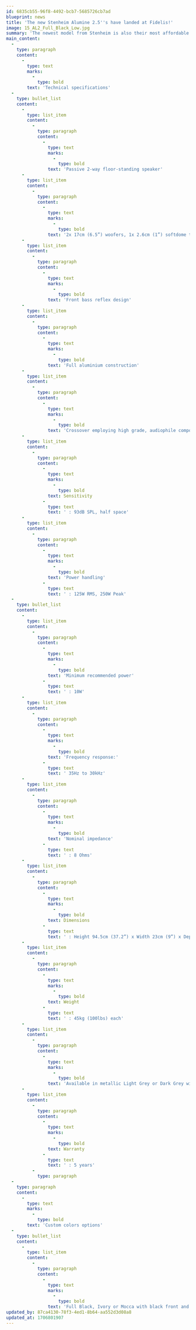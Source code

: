 ```yaml
---
id: 6835cb55-96f8-4492-bcb7-5685726cb7ad
blueprint: news
title: 'The new Stenheim Alumine 2.5''s have landed at Fidelis!'
image: 15_AL2_Full_Black_Low.jpg
summary: 'The newest model from Stenheim is also their most affordable floor-standing speaker. Benefit of trickle-down technology from their upper models, we think you will be blown away with the 2.5''s - both for performance and value for the dollar. Stop by and check them out!'
main_content:
  -
    type: paragraph
    content:
      -
        type: text
        marks:
          -
            type: bold
        text: 'Technical specifications'
  -
    type: bullet_list
    content:
      -
        type: list_item
        content:
          -
            type: paragraph
            content:
              -
                type: text
                marks:
                  -
                    type: bold
                text: 'Passive 2-way floor-standing speaker'
      -
        type: list_item
        content:
          -
            type: paragraph
            content:
              -
                type: text
                marks:
                  -
                    type: bold
                text: '2x 17cm (6.5”) woofers, 1x 2.6cm (1”) softdome tweeter'
      -
        type: list_item
        content:
          -
            type: paragraph
            content:
              -
                type: text
                marks:
                  -
                    type: bold
                text: 'Front bass reflex design'
      -
        type: list_item
        content:
          -
            type: paragraph
            content:
              -
                type: text
                marks:
                  -
                    type: bold
                text: 'Full aluminium construction'
      -
        type: list_item
        content:
          -
            type: paragraph
            content:
              -
                type: text
                marks:
                  -
                    type: bold
                text: 'Crossover employing high grade, audiophile components'
      -
        type: list_item
        content:
          -
            type: paragraph
            content:
              -
                type: text
                marks:
                  -
                    type: bold
                text: Sensitivity
              -
                type: text
                text: ' : 93dB SPL, half space'
      -
        type: list_item
        content:
          -
            type: paragraph
            content:
              -
                type: text
                marks:
                  -
                    type: bold
                text: 'Power handling'
              -
                type: text
                text: ' : 125W RMS, 250W Peak'
  -
    type: bullet_list
    content:
      -
        type: list_item
        content:
          -
            type: paragraph
            content:
              -
                type: text
                marks:
                  -
                    type: bold
                text: 'Minimum recommended power'
              -
                type: text
                text: ' : 10W'
      -
        type: list_item
        content:
          -
            type: paragraph
            content:
              -
                type: text
                marks:
                  -
                    type: bold
                text: 'Frequency response:'
              -
                type: text
                text: ' 35Hz to 30kHz'
      -
        type: list_item
        content:
          -
            type: paragraph
            content:
              -
                type: text
                marks:
                  -
                    type: bold
                text: 'Nominal impedance'
              -
                type: text
                text: ' : 8 Ohms'
      -
        type: list_item
        content:
          -
            type: paragraph
            content:
              -
                type: text
                marks:
                  -
                    type: bold
                text: Dimensions
              -
                type: text
                text: ' : Height 94.5cm (37.2”) x Width 23cm (9”) x Depth 27.5cm (10.8”)'
      -
        type: list_item
        content:
          -
            type: paragraph
            content:
              -
                type: text
                marks:
                  -
                    type: bold
                text: Weight
              -
                type: text
                text: ' : 45kg (100lbs) each'
      -
        type: list_item
        content:
          -
            type: paragraph
            content:
              -
                type: text
                marks:
                  -
                    type: bold
                text: 'Available in metallic Light Grey or Dark Grey with black front and rear'
      -
        type: list_item
        content:
          -
            type: paragraph
            content:
              -
                type: text
                marks:
                  -
                    type: bold
                text: Warranty
              -
                type: text
                text: ' : 5 years'
          -
            type: paragraph
  -
    type: paragraph
    content:
      -
        type: text
        marks:
          -
            type: bold
        text: 'Custom colors options'
  -
    type: bullet_list
    content:
      -
        type: list_item
        content:
          -
            type: paragraph
            content:
              -
                type: text
                marks:
                  -
                    type: bold
                text: 'Full Black, Ivory or Mocca with black front and rear'
updated_by: 87ca4130-78f3-4ed1-8b64-aa552d3d08a8
updated_at: 1706801907
---
```

